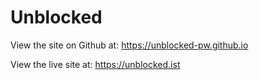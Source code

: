 # Unblocked

View the site on Github at: https://unblocked-pw.github.io

View the live site at: https://unblocked.ist
